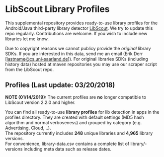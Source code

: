 # LibScout Library Profiles

This supplemental repository provides ready-to-use library profiles for the Android/Java third-party library detector [LibScout](https://github.com/reddr/LibScout).
We try to update this repo regularly. Contributions are welcome. If you wish to include new libraries let me know.<br>

Due to copyright reasons we cannot publicy provide the <i>original</i> library SDKs. If you are interested in this data, send me an email (Erik Derr  [lastname@cs.uni-saarland.de]).
For original libraries SDKs (including history data) hosted at maven repositories you may use our scraper script from the LibScout repo.

## Profiles (Last update: 03/20/2018)

**NOTE (01/14/2019):** The current profiles are **no** longer compatible to LibScout version 2.2.0 and higher.<br>

You can find all ready-to-use <b>library profiles</b> for lib detection in apps in the profiles directory. They are created with default settings (MD5 hash algorithm and normal verboseness) and grouped by category (e.g. Advertising, Cloud, ..).<br>
The repository currently includes <b>248</b> unique libraries and <b>4,965</b> library versions.<br> For convenience, library-data.csv contains a complete list of library/-versions including meta data such as release dates.

